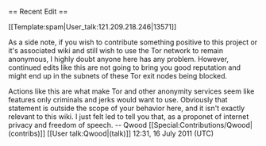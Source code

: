 == Recent Edit ==

[[Template:spam|User_talk:121.209.218.246|13571]]

As a side note, if you wish to contribute something positive to this project or it's associated wiki and still wish to use the Tor network to remain anonymous, I highly doubt anyone here has any problem. However, continued edits like this are not going to bring you good reputation and might end up in the subnets of these Tor exit nodes being blocked.

Actions like this are what make Tor and other anonymity services seem like features only criminals and jerks would want to use. Obviously that statement is outside the scope of your behavior here, and it isn't exactly relevant to this wiki. I just felt led to tell you that, as a proponet of internet privacy and freedom of speech. -- Qwood [[Special:Contributions/Qwood|(contribs)]] [[User talk:Qwood|(talk)]] 12:31, 16 July 2011 (UTC)
